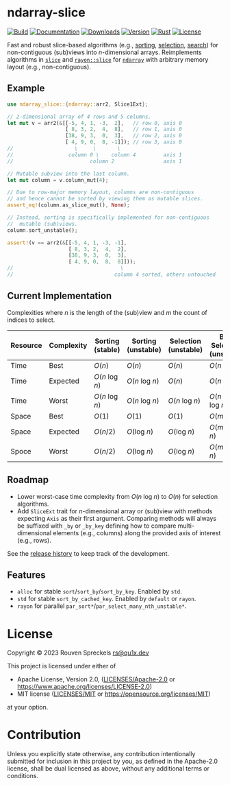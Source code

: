 # ndarray-slice

[![Build][]](https://github.com/qu1x/ndarray-slice/actions/workflows/build.yml)
[![Documentation][]](https://docs.rs/ndarray-slice)
[![Downloads][]](https://crates.io/crates/ndarray-slice)
[![Version][]](https://crates.io/crates/ndarray-slice)
[![Rust][]](https://www.rust-lang.org)
[![License][]](https://opensource.org/licenses)

[Build]: https://github.com/qu1x/ndarray-slice/actions/workflows/build.yml/badge.svg
[Documentation]: https://docs.rs/ndarray-slice/badge.svg
[Downloads]: https://img.shields.io/crates/d/ndarray-slice.svg
[Version]: https://img.shields.io/crates/v/ndarray-slice.svg
[Rust]: https://img.shields.io/badge/rust-v1.58-brightgreen.svg
[License]: https://img.shields.io/badge/License-MIT%20OR%20Apache--2.0-blue.svg

Fast and robust slice-based algorithms (e.g., [sorting], [selection], [search]) for
non-contiguous (sub)views into *n*-dimensional arrays. Reimplements algorithms in [`slice`] and
[`rayon::slice`] for [`ndarray`] with arbitrary memory layout (e.g., non-contiguous).

[`slice`]: https://doc.rust-lang.org/std/primitive.slice.html
[`rayon::slice`]: https://docs.rs/rayon/latest/rayon/slice/index.html
[`ndarray`]: https://docs.rs/ndarray

## Example

```rust
use ndarray_slice::{ndarray::arr2, Slice1Ext};

// 2-dimensional array of 4 rows and 5 columns.
let mut v = arr2(&[[-5, 4, 1, -3,  2],   // row 0, axis 0
                   [ 8, 3, 2,  4,  8],   // row 1, axis 0
                   [38, 9, 3,  0,  3],   // row 2, axis 0
                   [ 4, 9, 0,  8, -1]]); // row 3, axis 0
//                    \     \       \
//                  column 0 \    column 4         axis 1
//                         column 2                axis 1

// Mutable subview into the last column.
let mut column = v.column_mut(4);

// Due to row-major memory layout, columns are non-contiguous
// and hence cannot be sorted by viewing them as mutable slices.
assert_eq!(column.as_slice_mut(), None);

// Instead, sorting is specifically implemented for non-contiguous
//  mutable (sub)views.
column.sort_unstable();

assert!(v == arr2(&[[-5, 4, 1, -3, -1],
                    [ 8, 3, 2,  4,  2],
                    [38, 9, 3,  0,  3],
                    [ 4, 9, 0,  8,  8]]));
//                                   \
//                                 column 4 sorted, others untouched
```

## Current Implementation

Complexities where *n* is the length of the (sub)view and *m* the count of indices to select.

| Resource | Complexity | Sorting (stable) | Sorting (unstable)  | Selection (unstable)     | Bulk Selection (unstable) |
|----------|------------|------------------|---------------------|--------------------------|---------------------------|
| Time     | Best       | *O*(*n*)         | *O*(*n*)            | *O*(*n*)                 | *O*(*n* log *m*)          |
| Time     | Expected   | *O*(*n* log *n*) | *O*(*n* log *n*)    | *O*(*n*)                 | *O*(*n* log *m*)          |
| Time     | Worst      | *O*(*n* log *n*) | *O*(*n* log *n*)    | *O*(*n* log *n*)         | *O*(*n* log *n* log *m*)  |
| Space    | Best       | *O*(1)           | *O*(1)              | *O*(1)                   | *O*(*m*)                  |
| Space    | Expected   | *O*(*n*/2)       | *O*(log *n*)        | *O*(log *n*)             | *O*(*m*+log *n*)          |
| Spoce    | Worst      | *O*(*n*/2)       | *O*(log *n*)        | *O*(log *n*)             | *O*(*m*+log *n*)          |


[sorting]: https://en.wikipedia.org/wiki/Sorting_algorithm
[selection]: https://en.wikipedia.org/wiki/Selection_algorithm
[search]: https://en.wikipedia.org/wiki/Search_algorithm

[`sort`]: Slice1Ext::sort
[`sort_unstable`]: Slice1Ext::sort_unstable
[`select_nth_unstable`]: Slice1Ext::select_nth_unstable

## Roadmap

  * Lower worst-case time complexity from *O*(*n* log *n*) to *O*(*n*) for selection algorithms.
  * Add `SliceExt` trait for *n*-dimensional array or (sub)view with methods expecting `Axis` as
    their first argument. Comparing methods will always be suffixed with `_by` or `_by_key`
    defining how to compare multi-dimensional elements (e.g., columns) along the provided axis
    of interest (e.g., rows).

See the [release history](RELEASES.md) to keep track of the development.

## Features

  * `alloc` for stable `sort`/`sort_by`/`sort_by_key`. Enabled by `std`.
  * `std` for stable `sort_by_cached_key`. Enabled by `default` or `rayon`.
  * `rayon` for parallel `par_sort*`/`par_select_many_nth_unstable*`.

# License

Copyright © 2023 Rouven Spreckels <rs@qu1x.dev>

This project is licensed under either of

 * Apache License, Version 2.0, ([LICENSES/Apache-2.0](LICENSES/Apache-2.0) or
   https://www.apache.org/licenses/LICENSE-2.0)
 * MIT license ([LICENSES/MIT](LICENSES/MIT) or https://opensource.org/licenses/MIT)

at your option.

# Contribution

Unless you explicitly state otherwise, any contribution intentionally submitted
for inclusion in this project by you, as defined in the Apache-2.0 license,
shall be dual licensed as above, without any additional terms or conditions.
